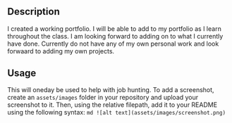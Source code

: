 # <Portfolio>
## Description
I created a working portfolio.  I will be able to add to my portfolio as I learn throughout the class.  I am looking forward to adding on to what I currently have done.  Currently do not have any of my own personal work and look forwaard to adding my own projects.

## Usage
This will oneday be used to help with job hunting.
To add a screenshot, create an `assets/images` folder in your repository and upload your screenshot to it. Then, using the relative filepath, add it to your README using the following syntax:
    ```md
    ![alt text](assets/images/screenshot.png)
    ```
